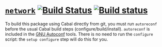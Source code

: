 # [`network`](http://hackage.haskell.org/package/network) [![Build Status](https://travis-ci.org/haskell/network.svg?branch=master)](https://travis-ci.org/haskell/network) [![Build status](https://ci.appveyor.com/api/projects/status/5erq63o4m29bhl57/branch/master?svg=true)](https://ci.appveyor.com/project/eborden/network/branch/master)



To build this package using Cabal directly from git, you must run
`autoreconf` before the usual Cabal build steps
(configure/build/install).  `autoreconf` is included in the
[GNU Autoconf](http://www.gnu.org/software/autoconf/) tools.  There is
no need to run the `configure` script: the `setup configure` step will
do this for you.
